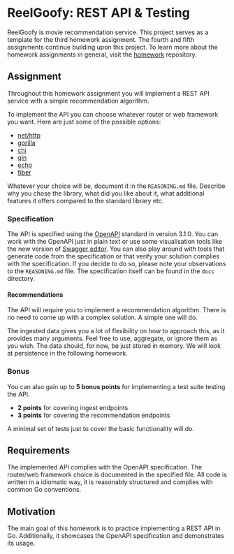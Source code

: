 # ReelGoofy: REST API & Testing

ReelGoofy is movie recommendation service.
This project serves as a template for the third homework assignment.
The fourth and fifth assignments continue building upon this project.
To learn more about the homework assignments in general, visit
the [homework](https://github.com/course-go/homework) repository.

## Assignment

Throughout this homework assignment you will implement a REST API
service with a simple recommendation algorithm.

To implement the API you can choose whatever router or web framework you want.
Here are just some of the possible options:

- [net/http](https://pkg.go.dev/net/http)
- [gorilla](https://github.com/gorilla/mux)
- [chi](https://github.com/go-chi/chi)
- [gin](https://github.com/gin-gonic/gin)
- [echo](https://github.com/labstack/echo)
- [fiber](https://github.com/gofiber/fiber)

Whatever your choice will be, document it in the `REASONING.md` file.
Describe why you chose the library, what did you like about it, what
additional features it offers compared to the standard library etc.

### Specification

The API is specified using
the [OpenAPI](https://spec.openapis.org/oas/latest.html) standard in version 3.1.0.
You can work with the OpenAPI just in plain text or use some visualisation tools
like the new version of [Swagger editor](https://editor-next.swagger.io).
You can also play around with tools that generate code from the specification
or that verify your solution complies with the specification.
If you decide to do so, please note your observations to the `REASONING.md` file.
The specification itself can be found in the `docs` directory.

#### Recommendations

The API will require you to implement a recommendation algorithm.
There is no need to come up with a complex solution. A simple one will do.

The ingested data gives you a lot of flexibility on how to approach
this, as it provides many arguments. Feel free to use, aggregate, or ignore
them as you wish. The data should, for now, be just stored in memory.
We will look at persistence in the following homework.

### Bonus

You can also gain up to **5 bonus points** for
implementing a test suite testing the API.

- **2 points** for covering ingest endpoints
- **3 points** for covering the recommendation endpoints

A minimal set of tests just to cover the basic functionality will do.

## Requirements

The implemented API complies with the OpenAPI specification.
The router/web framework choice is documented in the specified file.
All code is written in a idiomatic way, it is reasonably structured and
complies with common Go conventions.

## Motivation

The main goal of this homework is to practice
implementing a REST API in Go.
Additionally, it showcases the OpenAPI specification and demonstrates its usage.
